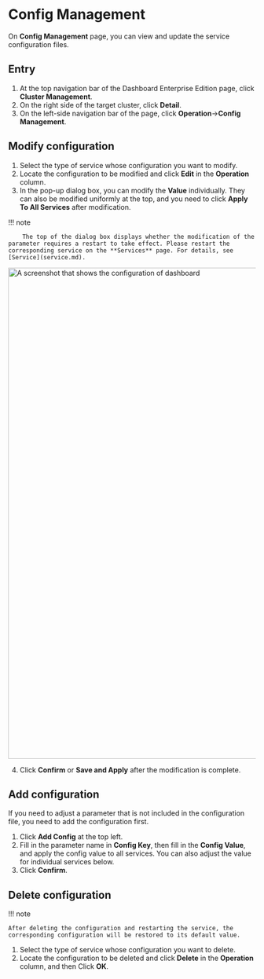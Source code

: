 # Config Management

On **Config Management** page, you can view and update the service configuration files.

## Entry

1. At the top navigation bar of the Dashboard Enterprise Edition page, click **Cluster Management**.
2. On the right side of the target cluster, click **Detail**.
3. On the left-side navigation bar of the page, click **Operation**->**Config Management**.

## Modify configuration

1. Select the type of service whose configuration you want to modify.
2. Locate the configuration to be modified and click **Edit** in the **Operation** column.
3. In the pop-up dialog box, you can modify the **Value** individually. They can also be modified uniformly at the top, and you need to click **Apply To All Services** after modification.

  !!! note

        The top of the dialog box displays whether the modification of the parameter requires a restart to take effect. Please restart the corresponding service on the **Services** page. For details, see [Service](service.md).

  <img src="https://docs-cdn.nebula-graph.com.cn/figures/eo_dash_config_230913_en.png" width="1000" alt="A screenshot that shows the configuration of dashboard">

4. Click **Confirm** or **Save and Apply** after the modification is complete.

## Add configuration

If you need to adjust a parameter that is not included in the configuration file, you need to add the configuration first.

1. Click **Add Config** at the top left.
2. Fill in the parameter name in **Config Key**, then fill in the **Config Value**, and apply the config value to all services. You can also adjust the value for individual services below.
3. Click **Confirm**.

## Delete configuration

!!! note

    After deleting the configuration and restarting the service, the corresponding configuration will be restored to its default value.

1. Select the type of service whose configuration you want to delete.
2. Locate the configuration to be deleted and click **Delete** in the **Operation** column, and then Click **OK**.